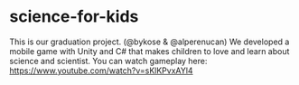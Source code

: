 # science-for-kids

This is our graduation project. (@bykose & @alperenucan)
We developed a mobile game with Unity and C# that makes children to love and learn about science and scientist.
You can watch gameplay here:
https://www.youtube.com/watch?v=sKlKPvxAYl4
